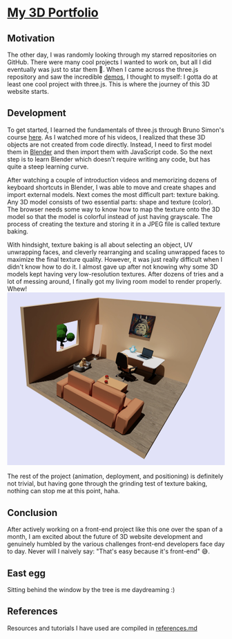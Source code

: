 # [My 3D Portfolio](https://mingchao-zhang.github.io/Portfolio/)

## Motivation

The other day, I was randomly looking through my starred repositories on GitHub. There were many cool projects I wanted to work on, but all I did eventually was just to star them 🤣. When I came across the three.js repository and saw the incredible [demos](https://threejs.org/), I thought to myself: I gotta do at least one cool project with three.js. This is where the journey of this 3D website starts.

## Development

To get started, I learned the fundamentals of three.js through Bruno Simon's course [here](https://threejs-journey.com/#). As I watched more of his videos, I realized that these 3D objects are not created from code directly. Instead, I need to first model them in [Blender](https://www.blender.org/) and then import them with JavaScript code. So the next step is to learn Blender which doesn't require writing any code, but has quite a steep learning curve.

After watching a couple of introduction videos and memorizing dozens of keyboard shortcuts in Blender, I was able to move and create shapes and import external models. Next comes the most difficult part: texture baking. Any 3D model consists of two essential parts: shape and texture (color). The browser needs some way to know how to map the texture onto the 3D model so that the model is colorful instead of just having grayscale. The process of creating the texture and storing it in a JPEG file is called texture baking.

With hindsight, texture baking is all about selecting an object, UV unwrapping faces, and cleverly rearranging and scaling unwrapped faces to maximize the final texture quality. However, it was just really difficult when I didn't know how to do it. I almost gave up after not knowing why some 3D models kept having very low-resolution textures. After dozens of tries and a lot of messing around, I finally got my living room model to render properly. Whew! ![My Study Room](./public/images/studyRoomScreenshot.png)

The rest of the project (animation, deployment, and positioning) is definitely not trivial, but having gone through the grinding test of texture baking, nothing can stop me at this point, haha.

## Conclusion

After actively working on a front-end project like this one over the span of a month, I am excited about the future of 3D website development and genuinely humbled by the various challenges front-end developers face day to day. Never will I naively say: "That's easy because it's front-end" 😅.

## East egg

Sitting behind the window by the tree is me daydreaming :)

## References

Resources and tutorials I have used are compiled in [references.md](./references.md)
